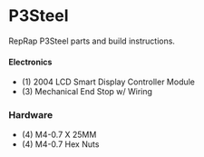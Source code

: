 # P3Steel
RepRap P3Steel parts and build instructions.

#### Electronics

- (1) 2004 LCD Smart Display Controller Module
- (3) Mechanical End Stop w/ Wiring


### Hardware

- (4) M4-0.7 X 25MM
- (4) M4-0.7 Hex Nuts
